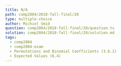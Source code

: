 ```yaml
---
title: N/A
path: comp2804/2018-fall-final/20
type: multiple-choice
author: Michiel Smid
question: comp2804/2018-fall-final/20/question.ts
solution: comp2804/2018-fall-final/20/solution.md
tags:
  - comp2804
  - comp2804-exam
  - Permutations and Binomial Coefficients (3.6.1)
  - Expected Values (6.4)
---
```

